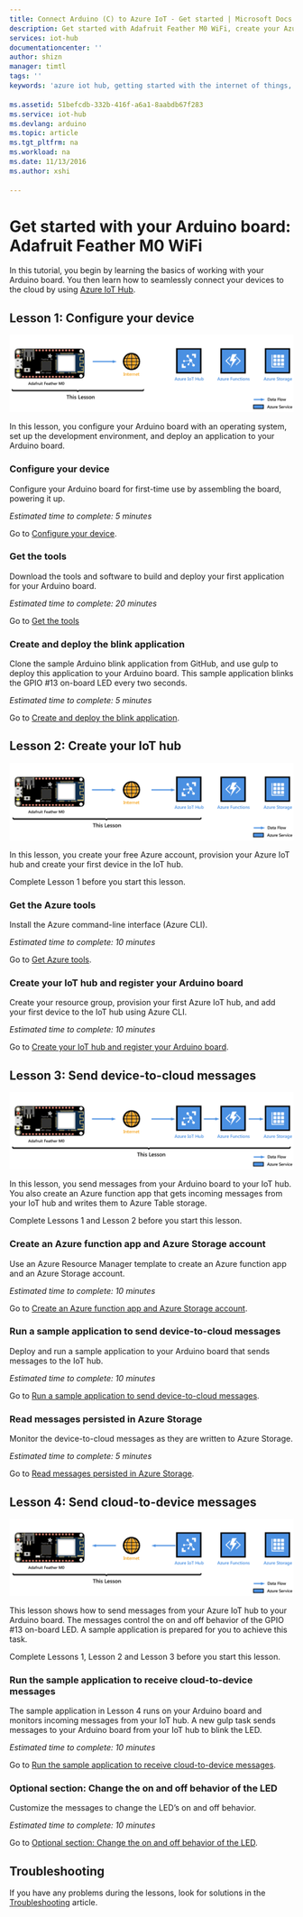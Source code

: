 ```yaml
---
title: Connect Arduino (C) to Azure IoT - Get started | Microsoft Docs
description: Get started with Adafruit Feather M0 WiFi, create your Azure IoT hub, and connect Adafruit Feather M0 WiFi to the IoT hub
services: iot-hub
documentationcenter: ''
author: shizn
manager: timtl
tags: ''
keywords: 'azure iot hub, getting started with the internet of things, internet of things tutorial, adafruit internet of things, getting started with arduino'

ms.assetid: 51befcdb-332b-416f-a6a1-8aabdb67f283
ms.service: iot-hub
ms.devlang: arduino
ms.topic: article
ms.tgt_pltfrm: na
ms.workload: na
ms.date: 11/13/2016
ms.author: xshi

---
```

# Get started with your Arduino board: Adafruit Feather M0 WiFi

In this tutorial, you begin by learning the basics of working with your Arduino board. You then learn how to seamlessly connect your devices to the cloud by using [Azure IoT Hub](iot-hub-what-is-iot-hub.md).

## Lesson 1: Configure your device
![Lesson 1 end-to-end diagram][Lesson-1-end-to-end-diagram]

In this lesson, you configure your Arduino board with an operating system, set up the development environment, and deploy an application to your Arduino board.

### Configure your device
Configure your Arduino board for first-time use by assembling the board, powering it up.

*Estimated time to complete: 5 minutes*

Go to [Configure your device][configure-your-device].

### Get the tools
Download the tools and software to build and deploy your first application for your Arduino board.

*Estimated time to complete: 20 minutes*

Go to [Get the tools][get-the-tools]

### Create and deploy the blink application
Clone the sample Arduino blink application from GitHub, and use gulp to deploy this application to your Arduino board. This sample application blinks the GPIO #13 on-board LED every two seconds.

*Estimated time to complete: 5 minutes*

Go to [Create and deploy the blink application][create-and-deploy-the-blink-application].

## Lesson 2: Create your IoT hub
![Lesson 2 end-to-end diagram][lesson-2-end-to-end-diagram]

In this lesson, you create your free Azure account, provision your Azure IoT hub and create your first device in the IoT hub.

Complete Lesson 1 before you start this lesson.

### Get the Azure tools
Install the Azure command-line interface (Azure CLI).

*Estimated time to complete: 10 minutes*

Go to [Get Azure tools][get-azure-tools].

### Create your IoT hub and register your Arduino board
Create your resource group, provision your first Azure IoT hub, and add your first device to the IoT hub using Azure CLI.

*Estimated time to complete: 10 minutes*

Go to [Create your IoT hub and register your Arduino board][create-your-iot-hub-and-register-your-arduino-board].

## Lesson 3: Send device-to-cloud messages
![Lesson 3 end-to-end diagram][lesson-3-end-to-end-diagram]

In this lesson, you send messages from your Arduino board to your IoT hub. You also create an Azure function app that gets incoming messages from your IoT hub and writes them to Azure Table storage.

Complete Lessons 1 and Lesson 2 before you start this lesson.

### Create an Azure function app and Azure Storage account
Use an Azure Resource Manager template to create an Azure function app and an Azure Storage account.

*Estimated time to complete: 10 minutes*

Go to [Create an Azure function app and Azure Storage account][create-an-azure-function-app-and-azure-storage-account].

### Run a sample application to send device-to-cloud messages
Deploy and run a sample application to your Arduino board that sends messages to the IoT hub.

*Estimated time to complete: 10 minutes*

Go to [Run a sample application to send device-to-cloud messages][send-device-to-cloud-messages].

### Read messages persisted in Azure Storage
Monitor the device-to-cloud messages as they are written to Azure Storage.

*Estimated time to complete: 5 minutes*

Go to [Read messages persisted in Azure Storage][read-messages-persisted-in-azure-storage].

## Lesson 4: Send cloud-to-device messages
![Lesson 4 end-to-end diagram][lesson-4-end-to-end-diagram]

This lesson shows how to send messages from your Azure IoT hub to your Arduino board. The messages control the on and off behavior of the GPIO #13 on-board LED. A sample application is prepared for you to achieve this task.

Complete Lessons 1, Lesson 2 and Lesson 3 before you start this lesson.

### Run the sample application to receive cloud-to-device messages
The sample application in Lesson 4 runs on your Arduino board and monitors incoming messages from your IoT hub. A new gulp task sends messages to your Arduino board from your IoT hub to blink the LED.

*Estimated time to complete: 10 minutes*

Go to [Run the sample application to receive cloud-to-device messages][receive-cloud-to-device-messages].

### Optional section: Change the on and off behavior of the LED
Customize the messages to change the LED’s on and off behavior.

*Estimated time to complete: 10 minutes*

Go to [Optional section: Change the on and off behavior of the LED][change-the-on-and-off-behavior-of-the-led].

## Troubleshooting
If you have any problems during the lessons, look for solutions in the [Troubleshooting][troubleshooting] article.

<!-- Images and links -->

[Lesson-1-end-to-end-diagram]: media/iot-hub-adafruit-feather-m0-wifi-lessons/e2e-lesson1.png
[configure-your-device]: iot-hub-adafruit-feather-m0-wifi-kit-arduino-lesson1-configure-your-device.md
[get-the-tools]: iot-hub-adafruit-feather-m0-wifi-kit-arduino-lesson1-get-the-tools-win32.md
[create-and-deploy-the-blink-application]: iot-hub-adafruit-feather-m0-wifi-kit-arduino-lesson1-deploy-blink-app.md
[lesson-2-end-to-end-diagram]: media/iot-hub-adafruit-feather-m0-wifi-lessons/e2e-lesson2.png
[get-azure-tools]: iot-hub-adafruit-feather-m0-wifi-kit-arduino-lesson2-get-azure-tools-win32.md
[create-your-iot-hub-and-register-your-arduino-board]: iot-hub-adafruit-feather-m0-wifi-kit-arduino-lesson2-prepare-azure-iot-hub.md
[lesson-3-end-to-end-diagram]: media/iot-hub-adafruit-feather-m0-wifi-lessons/e2e-lesson3.png
[create-an-azure-function-app-and-azure-storage-account]: iot-hub-adafruit-feather-m0-wifi-kit-arduino-lesson3-deploy-resource-manager-template.md
[send-device-to-cloud-messages]: iot-hub-adafruit-feather-m0-wifi-kit-arduino-lesson3-run-azure-blink.md
[read-messages-persisted-in-azure-storage]: iot-hub-adafruit-feather-m0-wifi-kit-arduino-lesson3-read-table-storage.md
[lesson-4-end-to-end-diagram]: media/iot-hub-adafruit-feather-m0-wifi-lessons/e2e-lesson4.png
[receive-cloud-to-device-messages]: iot-hub-adafruit-feather-m0-wifi-kit-arduino-lesson4-send-cloud-to-device-messages.md
[change-the-on-and-off-behavior-of-the-led]: iot-hub-adafruit-feather-m0-wifi-kit-arduino-lesson4-change-led-behavior.md
[troubleshooting]: iot-hub-adafruit-feather-m0-wifi-kit-arduino-troubleshooting.md